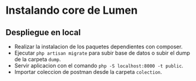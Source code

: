 # Instalando core de Lumen

## Despliegue en local

* Realizar la instalacion de los paquetes dependientes con composer.
* Ejecutar `php artisan migrate` para subir base de datos o subir el dump de la carpeta `dump`.
* Servir aplicacion con el comando `php -S localhost:8000 -t public`.
* Importar coleccion de postman desde la carpeta `colection`.